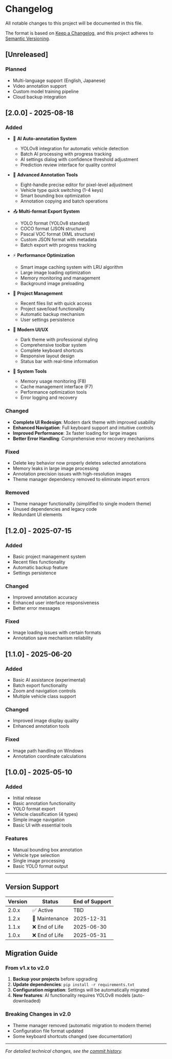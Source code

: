 # Changelog

All notable changes to this project will be documented in this file.

The format is based on [Keep a Changelog](https://keepachangelog.com/en/1.0.0/),
and this project adheres to [Semantic Versioning](https://semver.org/spec/v2.0.0.html).

## [Unreleased]

### Planned
- Multi-language support (English, Japanese)
- Video annotation support
- Custom model training pipeline
- Cloud backup integration

## [2.0.0] - 2025-08-18

### Added
- 🤖 **AI Auto-annotation System**
  - YOLOv8 integration for automatic vehicle detection
  - Batch AI processing with progress tracking
  - AI settings dialog with confidence threshold adjustment
  - Prediction review interface for quality control

- 🎯 **Advanced Annotation Tools**
  - Eight-handle precise editor for pixel-level adjustment
  - Vehicle type quick switching (1-4 keys)
  - Smart bounding box optimization
  - Annotation copying and batch operations

- 📤 **Multi-format Export System**
  - YOLO format (YOLOv8 standard)
  - COCO format (JSON structure)
  - Pascal VOC format (XML structure)
  - Custom JSON format with metadata
  - Batch export with progress tracking

- ⚡ **Performance Optimization**
  - Smart image caching system with LRU algorithm
  - Large image loading optimization
  - Memory monitoring and management
  - Background image preloading

- 💼 **Project Management**
  - Recent files list with quick access
  - Project save/load functionality
  - Automatic backup mechanism
  - User settings persistence

- 🎨 **Modern UI/UX**
  - Dark theme with professional styling
  - Comprehensive toolbar system
  - Complete keyboard shortcuts
  - Responsive layout design
  - Status bar with real-time information

- 🔧 **System Tools**
  - Memory usage monitoring (F8)
  - Cache management interface (F7)
  - Performance optimization tools
  - Error logging and recovery

### Changed
- **Complete UI Redesign**: Modern dark theme with improved usability
- **Enhanced Navigation**: Full keyboard support and intuitive controls
- **Improved Performance**: 3x faster loading for large images
- **Better Error Handling**: Comprehensive error recovery mechanisms

### Fixed
- Delete key behavior now properly deletes selected annotations
- Memory leaks in large image processing
- Annotation precision issues with high-resolution images
- Theme manager dependency removed to eliminate import errors

### Removed
- Theme manager functionality (simplified to single modern theme)
- Unused dependencies and legacy code
- Redundant UI elements

## [1.2.0] - 2025-07-15

### Added
- Basic project management system
- Recent files functionality
- Automatic backup feature
- Settings persistence

### Changed
- Improved annotation accuracy
- Enhanced user interface responsiveness
- Better error messages

### Fixed
- Image loading issues with certain formats
- Annotation save mechanism reliability

## [1.1.0] - 2025-06-20

### Added
- Basic AI assistance (experimental)
- Batch export functionality
- Zoom and navigation controls
- Multiple vehicle class support

### Changed
- Improved image display quality
- Enhanced annotation tools

### Fixed
- Image path handling on Windows
- Annotation coordinate calculations

## [1.0.0] - 2025-05-10

### Added
- Initial release
- Basic annotation functionality
- YOLO format export
- Vehicle classification (4 types)
- Simple image navigation
- Basic UI with essential tools

### Features
- Manual bounding box annotation
- Vehicle type selection
- Single image processing
- Basic YOLO format output

---

## Version Support

| Version | Status | End of Support |
|---------|--------|----------------|
| 2.0.x   | ✅ Active | TBD |
| 1.2.x   | 🔧 Maintenance | 2025-12-31 |
| 1.1.x   | ❌ End of Life | 2025-06-30 |
| 1.0.x   | ❌ End of Life | 2025-05-31 |

## Migration Guide

### From v1.x to v2.0
1. **Backup your projects** before upgrading
2. **Update dependencies**: `pip install -r requirements.txt`
3. **Configuration migration**: Settings will be automatically migrated
4. **New features**: AI functionality requires YOLOv8 models (auto-downloaded)

### Breaking Changes in v2.0
- Theme manager removed (automatic migration to modern theme)
- Configuration file format updated
- Some keyboard shortcuts changed (see documentation)

---

*For detailed technical changes, see the [commit history](https://github.com/ericchen2023/yolo-vehicle-annotator/commits/main).*
